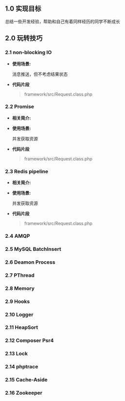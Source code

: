 ## 1.0 实现目标

总结一些开发经验，帮助和自己有着同样经历的同学不断成长

## 2.0 玩转技巧

### 2.1 **non-blocking IO**

- **使用场景:**

    消息推送，但不考虑结果状态

- **代码片段**

    > framework/src/Request.class.php

### 2.2 **Promise**

- **相关简介:**

    

- **使用场景:**

    并发获取资源

- **代码片段**

    > framework/src/Request.class.php

### 2.3 **Redis pipeline**

- **相关简介:**

    

- **使用场景:**

    并发获取资源

- **代码片段**

    > framework/src/Request.class.php

### 2.4 **AMQP**
### 2.5 **MySQL BatchInsert**
### 2.6 **Deamon Process**
### 2.7 **PThread**
### 2.8 **Memory**
### 2.9 **Hooks**
### 2.10 **Logger**
### 2.11 **HeapSort**
### 2.12 **Composer Psr4**
### 2.13 **Lock**
### 2.14 **phptrace**
### 2.15 **Cache-Aside**
### 2.16 **Zookeeper**